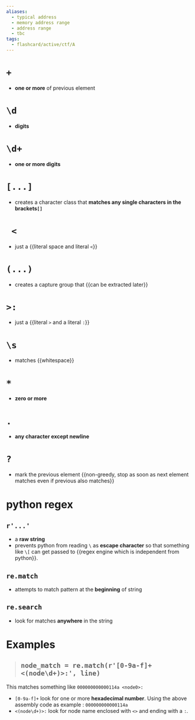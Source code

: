 ```yaml
---
aliases:
  - typical address
  - memory address range
  - address range
  - tbc 
tags:
  - flashcard/active/ctf/A
---
```

# `+`
- **one or more** of previous element <!--SR:!2025-01-06,2,224-->

# `\d`
- **digits** <!--SR:!2025-01-06,2,224-->

# `\d+`
- **one or more digits** <!--SR:!2025-01-07,3,244-->

# `[...]`
- creates a character class that **matches any single characters in the brackets`[]`** <!--SR:!2025-01-06,2,230-->

# ` <`
- just a {{literal space and literal `<`}} <!--SR:!2025-01-07,3,250-->

# `(...)`
- creates a capture group that {{can be extracted later}} <!--SR:!2025-01-06,2,230-->

# `>:`
- just a {{literal `>` and a literal `:`}} <!--SR:!2025-01-07,3,244--> 

# `\s`
- matches {{whitespace}} <!--SR:!2025-01-05,1,212-->

# `*`
- **zero or more** <!--SR:!2025-01-07,3,238-->

# `.`
- **any character except newline** <!--SR:!2025-01-05,1,212-->

# `?`
- mark the previous element {{non-greedy, stop as soon as next element matches even if previous also matches}} <!--SR:!2025-01-06,2,232-->


# python regex  

## `r'...'`
- a **raw string**
- prevents python from reading `\` as **escape character** so that something like `\[` can get passed to {{regex engine which is independent from python}}. <!--SR:!2025-01-06,2,218!2025-01-06,2,218!2025-01-06,2,218-->

## `re.match`
- attempts to match pattern at the **beginning** of string <!--SR:!2025-01-06,2,218--> 

## `re.search`
- look for matches **anywhere** in the string <!--SR:!2025-01-06,2,218-->

# Examples
> ## `node_match = re.match(r'[0-9a-f]+ <(node\d+)>:', line)`
This matches something like `000000000000114a <node0>:`
- `[0-9a-f]+` look for one or more **hexadecimal number**. Using the above assembly code as example : `000000000000114a`
- `<(node\d+)>:` look for node name enclosed with `<>` and ending with a `:`. <!--SR:!2025-01-06,2,224-->

